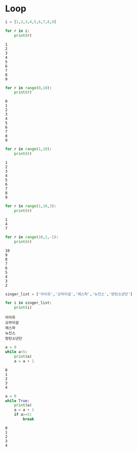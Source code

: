 # Loop


```python
i = [1,2,3,4,5,6,7,8,9]
```


```python
for r in i:
    print(r) 
```

    1
    2
    3
    4
    5
    6
    7
    8
    9
    


```python
for r in range(0,10):
    print(r)
```

    0
    1
    2
    3
    4
    5
    6
    7
    8
    9
    


```python
for r in range(1,10):
    print(r)
```

    1
    2
    3
    4
    5
    6
    7
    8
    9
    


```python
for r in range(1,10,3):
    print(r)
```

    1
    4
    7
    


```python
for r in range(10,1,-1):
    print(r)
```

    10
    9
    8
    7
    6
    5
    4
    3
    2
    


```python
singer_list = ['아이유','오마이걸','에스파','뉴진스','방탄소년단']

for i in singer_list:
    print(i) 
```

    아이유
    오마이걸
    에스파
    뉴진스
    방탄소년단
    


```python
a = 0
while a<5:
    print(a) 
    a = a + 1 
```

    0
    1
    2
    3
    4
    


```python
a = 0 
while True:
    print(a)
    a = a + 1
    if a>=5:
        break 
```

    0
    1
    2
    3
    4
    
